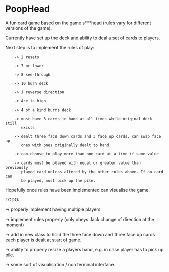 # PoopHead

A fun card game based on the game s***head (rules vary for different versions of the game). 


Currently have set up the deck and ability to deal a set of cards to players. 


Next step is to implement the rules of play:
        
        -> 2 resets 
        
        -> 7 or lower
        
        -> 8 see-through
        
        -> 10 burn deck
        
        -> J reverse direction
        
        -> Ace is high
        
        -> 4 of a kind burns deck
        
        -> must have 3 cards in hand at all times while original deck still 
           exists
        
        -> dealt three face down cards and 3 face up cards, can swap face up 
           ones with ones originally dealt to hand
        
        -> can choose to play more than one card at a time if same value
        
        -> cards must be played with equal or greater value than previously 
           played card unless altered by the other rules above. If no card can 
           be played, must pick up the pile.


Hopefully once rules have been implemented can visualise the game.

TODO:

-> properly implement having multiple players

-> implement rules properly (only obeys Jack change of direction at the moment)

-> add in new class to hold the three face down and three face up cards each player is dealt at start of game.

-> ability to properly resize a players hand, e.g. in case player has to pick up pile.


-> some sort of visualisation / non terminal interface.

